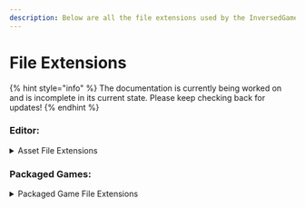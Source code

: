 ```yaml
---
description: Below are all the file extensions used by the InversedGameFramework.
---
```


# File Extensions

{% hint style="info" %}
The documentation is currently being worked on and is incomplete in its current state. Please keep checking back for updates!&#x20;
{% endhint %}

### Editor:

<details>

<summary>Asset File Extensions</summary>

* .invasset - A base game asset file.
* .invfont - A font game asset file.

</details>

### Packaged Games:

<details>

<summary>Packaged Game File Extensions</summary>

* .invpk - An modified PAK file storing cooked game assets.
* .sig - A signature for an invpk file, verified by games on startup to make sure no assets have been illegally modified.
* .invtablecontents - A file holding a table of contents for all game assets.
* .invcontent - A file holding all raw .invasset files.

</details>
